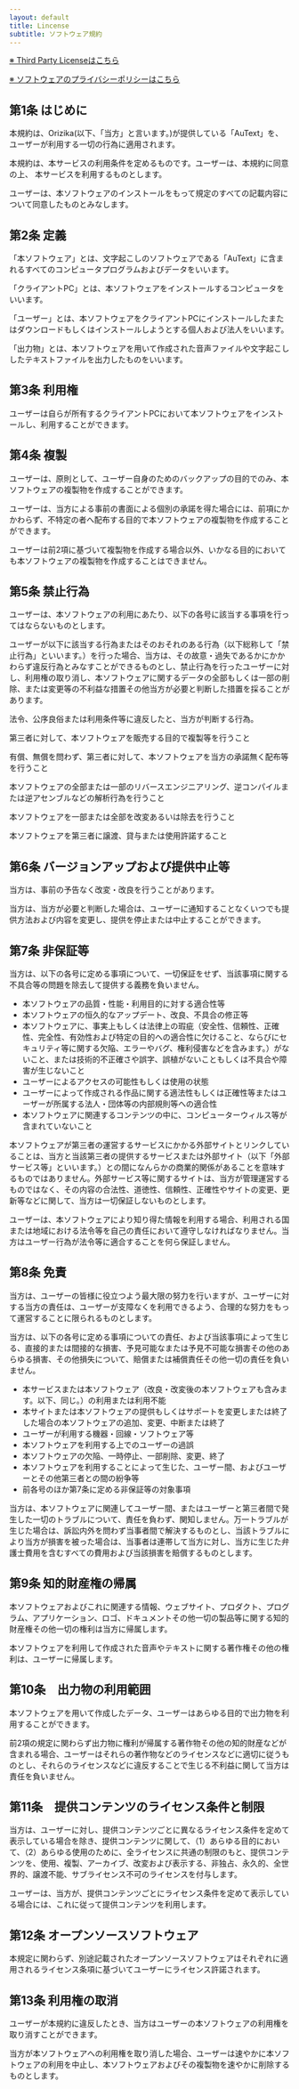 ```yaml
--- 
layout: default
title: Lincense
subtitle: ソフトウェア規約
---
```


[※ Third Party Licenseはこちら](./third_party_license.html)

[※ ソフトウェアのプライバシーポリシーはこちら](./privacy.html)

## 第1条 はじめに

本規約は、Orizika(以下、「当方」と言います。)が提供している「AuText」を、ユーザーが利用する一切の行為に適用されます。

本規約は、本サービスの利用条件を定めるものです。ユーザーは、本規約に同意の上、 本サービスを利用するものとします。

ユーザーは、本ソフトウェアのインストールをもって規定のすべての記載内容について同意したものとみなします。

## 第2条 定義

「本ソフトウェア」とは、文字起こしのソフトウェアである「AuText」に含まれるすべてのコンピュータプログラムおよびデータをいいます。

「クライアントPC」とは、本ソフトウェアをインストールするコンピュータをいいます。

「ユーザー」とは、本ソフトウェアをクライアントPCにインストールしたまたはダウンロードもしくはインストールしようとする個人および法人をいいます。

「出力物」とは、本ソフトウェアを用いて作成された音声ファイルや文字起こししたテキストファイルを出力したものをいいます。

## 第3条 利用権

ユーザーは自らが所有するクライアントPCにおいて本ソフトウェアをインストールし、利用することができます。

## 第4条 複製

ユーザーは、原則として、ユーザー自身のためのバックアップの目的でのみ、本ソフトウェアの複製物を作成することができます。

ユーザーは、当方による事前の書面による個別の承諾を得た場合には、前項にかかわらず、不特定の者へ配布する目的で本ソフトウェアの複製物を作成することができます。

ユーザーは前2項に基づいて複製物を作成する場合以外、いかなる目的においても本ソフトウェアの複製物を作成することはできません。 

## 第5条 禁止行為

ユーザーは、本ソフトウェアの利用にあたり、以下の各号に該当する事項を行ってはならないものとします。

ユーザーが以下に該当する行為またはそのおそれのある行為（以下総称して「禁止行為」といいます。）を行った場合、当方は、その故意・過失であるかにかかわらず違反行為とみなすことができるものとし、禁止行為を行ったユーザーに対し、利用権の取り消し、本ソフトウェアに関するデータの全部もしくは一部の削除、または変更等の不利益な措置その他当方が必要と判断した措置を採ることがあります。

法令、公序良俗または利用条件等に違反したと、当方が判断する行為。

第三者に対して、本ソフトウェアを販売する目的で複製等を行うこと

有償、無償を問わず、第三者に対して、本ソフトウェアを当方の承諾無く配布等を行うこと

本ソフトウェアの全部または一部のリバースエンジニアリング、逆コンパイルまたは逆アセンブルなどの解析行為を行うこと

本ソフトウェアを一部または全部を改変あるいは除去を行うこと

本ソフトウェアを第三者に譲渡、貸与または使用許諾すること

## 第6条 バージョンアップおよび提供中止等

当方は、事前の予告なく改変・改良を行うことがあります。

当方は、当方が必要と判断した場合は、ユーザーに通知することなくいつでも提供方法および内容を変更し、提供を停止または中止することができます。 

## 第7条 非保証等

当方は、以下の各号に定める事項について、一切保証をせず、当該事項に関する不具合等の問題を除去して提供する義務を負いません。

* 本ソフトウェアの品質・性能・利用目的に対する適合性等
* 本ソフトウェアの恒久的なアップデート、改良、不具合の修正等
* 本ソフトウェアに、事実上もしくは法律上の瑕疵（安全性、信頼性、正確性、完全性、有効性および特定の目的への適合性に欠けること、ならびにセキュリティ等に関する欠陥、エラーやバグ、権利侵害などを含みます。）がないこと、または技術的不正確さや誤字、誤植がないこともしくは不具合や障害が生じないこと
* ユーザーによるアクセスの可能性もしくは使用の状態
* ユーザーによって作成される作品に関する適法性もしくは正確性等またはユーザーが所属する法人・団体等の内部規則等への適合性
* 本ソフトウェアに関連するコンテンツの中に、コンピューターウィルス等が含まれていないこと 

本ソフトウェアが第三者の運営するサービスにかかる外部サイトとリンクしていることは、当方と当該第三者の提供するサービスまたは外部サイト（以下「外部サービス等」といいます。）との間になんらかの商業的関係があることを意味するものではありません。外部サービス等に関するサイトは、当方が管理運営するものではなく、その内容の合法性、道徳性、信頼性、正確性やサイトの変更、更新等などに関して、当方は一切保証しないものとします。

ユーザーは、本ソフトウェアにより知り得た情報を利用する場合、利用される国または地域における法令等を自己の責任において遵守しなければなりません。当方はユーザー行為が法令等に適合することを何ら保証しません。 

## 第8条 免責

当方は、ユーザーの皆様に役立つよう最大限の努力を行いますが、ユーザーに対する当方の責任は、ユーザーが支障なくを利用できるよう、合理的な努力をもって運営することに限られるものとします。

当方は、以下の各号に定める事項についての責任、および当該事項によって生じる、直接的または間接的な損害、予見可能なまたは予見不可能な損害その他のあらゆる損害、その他損失について、賠償または補償責任その他一切の責任を負いません。

* 本サービスまたは本ソフトウェア（改良・改変後の本ソフトウェアも含みます。以下、同じ。）の利用または利用不能
* 本サイトまたは本ソフトウェアの提供もしくはサポートを変更しまたは終了した場合の本ソフトウェアの追加、変更、中断または終了
* ユーザーが利用する機器・回線・ソフトウェア等
* 本ソフトウェアを利用する上でのユーザーの過誤
* 本ソフトウェアの欠陥、一時停止、一部削除、変更、終了
* 本ソフトウェアを利用することによって生じた、ユーザー間、およびユーザーとその他第三者との間の紛争等
* 前各号のほか第7条に定める非保証等の対象事項 

当方は、本ソフトウェアに関連してユーザー間、またはユーザーと第三者間で発生した一切のトラブルについて、責任を負わず、関知しません。万一トラブルが生じた場合は、訴訟内外を問わず当事者間で解決するものとし、当該トラブルにより当方が損害を被った場合は、当事者は連帯して当方に対し、当方に生じた弁護士費用を含むすべての費用および当該損害を賠償するものとします。

## 第9条 知的財産権の帰属

本ソフトウェアおよびこれに関連する情報、ウェブサイト、プロダクト、プログラム、アプリケーション、ロゴ、ドキュメントその他一切の製品等に関する知的財産権その他一切の権利は当方に帰属します。

本ソフトウェアを利用して作成された音声やテキストに関する著作権その他の権利は、ユーザーに帰属します。

## 第10条　出力物の利用範囲

本ソフトウェアを用いて作成したデータ、ユーザーはあらゆる目的で出力物を利用することができます。

前2項の規定に関わらず出力物に権利が帰属する著作物その他の知的財産などが含まれる場合、ユーザーはそれらの著作物などのライセンスなどに適切に従うものとし、それらのライセンスなどに違反することで生じる不利益に関して当方は責任を負いません。 

## 第11条　提供コンテンツのライセンス条件と制限

当方は、ユーザーに対し、提供コンテンツごとに異なるライセンス条件を定めて表示している場合を除き、提供コンテンツに関して、（1）あらゆる目的において、（2）あらゆる使用のために、全ライセンスに共通の制限のもと、提供コンテンツを、使用、複製、アーカイブ、改変および表示する、非独占、永久的、全世界的、譲渡不能、サブライセンス不可のライセンスを付与します。

ユーザーは、当方が、提供コンテンツごとにライセンス条件を定めて表示している場合には、これに従って提供コンテンツを利用します。

## 第12条 オープンソースソフトウェア

本規定に関わらず、別途記載されたオープンソースソフトウェアはそれぞれに適用されるライセンス条項に基づいてユーザーにライセンス許諾されます。

## 第13条 利用権の取消

ユーザーが本規約に違反したとき、当方はユーザーの本ソフトウェアの利用権を取り消すことができます。

当方が本ソフトウェアへの利用権を取り消した場合、ユーザーは速やかに本ソフトウェアの利用を中止し、本ソフトウェアおよびその複製物を速やかに削除するものとします。 

